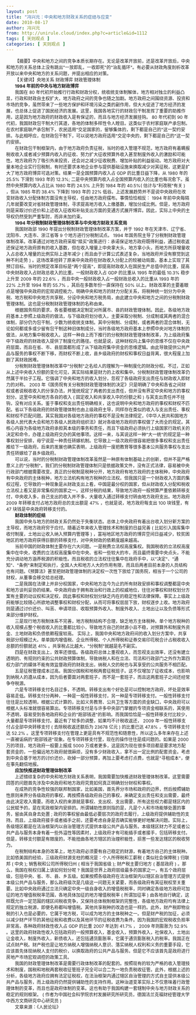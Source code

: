 ```yaml
---
layout: post
title: "冯兴元：中央和地方财政关系的症结与应变"
date: 2010-08-17
author: 冯兴元
from: http://unirule.cloud/index.php?c=article&id=1112
tags: [ 天则观点 ]
categories: [ 天则观点 ]
---
```


<div class="article">
 <div class="body-text">
  <p>
   <span id="1282010029662S" style="display: none">
    <span id="1282010030681S" style="display: none">
    </span>
   </span>
  </p>
  <p style="text-align: left">
   <p style="text-align: left">
   </p>
   <span id="1282010029959E" style="display: none">
   </span>
   <p>
   </p>
   <span id="1282010030373E" style="display: none">
   </span>
  </p>
  <div style="text-indent: 18pt; text-align: left">
   <span style="font-size: 9pt">
    【摘要】中央和地方之间的竞争本质长期存在。无论是改革开放前，还是改革开放后，中央和地方的关系总体上没有跳出"一放即乱，一收即死"的"治乱循环"。有必要从财政角度剖析改革开放以来中央和地方的关系问题，并提出相应的对策。
   </span>
  </div>
  <div style="text-indent: 18pt; text-align: left">
  </div>
  <div style="text-indent: 18pt; text-align: left">
   <span style="font-size: 9pt">
    【关键词】央地关系
   </span>
   <span style="font-size: 9pt">
    财政博弈
   </span>
   <span style="font-size: 9pt">
    财政管理体制
   </span>
  </div>
  <div style="text-indent: 18pt; text-align: left">
  </div>
  <div style="text-indent: 18.05pt; text-align: left">
   <b>
    <span style="font-size: 9pt">
     1994
    </span>
   </b>
   <b>
    <span style="font-size: 9pt">
     年前的中央与地方财政博弈
    </span>
   </b>
  </div>
  <div style="text-indent: 18pt; text-align: left">
  </div>
  <div style="text-indent: 18pt; text-align: left">
   <span style="font-size: 9pt">
    我国在
   </span>
   <span style="font-size: 9pt">
    80
   </span>
   <span style="font-size: 9pt">
    年代初开始推行行政和财政分权，统收统支体制解体，地方相对独立的利益凸显，行政和财政自主权扩大，地方政府之间的竞争也随之加剧。地方政府之间围绕资源、投资和市场的竞争，虽然带来了一些地方保护和环境污染之类的副作用，但大大促进了地方经济的发展，也总体上促进了国民经济的发展。这里，我国各地实行的财政包干制发挥了重要的助推作用，这是因为地方政府的财政收入是有保证的，而且与地方经济发展挂钩。
   </span>
   <span style="font-size: 9pt">
    80
   </span>
   <span style="font-size: 9pt">
    年代初到
   </span>
   <span style="font-size: 9pt">
    90
   </span>
   <span style="font-size: 9pt">
    年代初，我国财政包干制大行其道，各地的体制多样性令人瞠目。这类似于农村家庭联产承包制。在农村家庭联产承包制下，农民适用"交足国家的，留够集体的，剩下都是自己的"这一契约安排。与此相呼应，在财政包干制下，可以说地方政府适用"交足中央的，剩下都是自己的"这一契约安排。
   </span>
  </div>
  <div style="text-indent: 18pt; text-align: left">
  </div>
  <div style="text-indent: 18pt; text-align: left">
   <span style="font-size: 9pt">
    在财政包干制框架内，由于地方政府负责征税，当时的收入管理不规范，地方政府有着瞒报税收收入或者减少预算内收入的征收、努力扩大征收预算外收入甚至制度外收入的激励和可能性。地方政府为了吸引外来投资，还会对之减少征收税费、增加补贴的利益驱动。地方政府对大量本地企业实行包税制，有时还要求本地企业参与提供基础设施来换取减少对其征税，这更是扩大了地方政府博弈可选对策。结果一是全国预算内收入占
   </span>
   <span style="font-size: 9pt">
    GDP
   </span>
   <span style="font-size: 9pt">
    的比重日益下降，从
   </span>
   <span style="font-size: 9pt">
    1980
   </span>
   <span style="font-size: 9pt">
    年的
   </span>
   <span style="font-size: 9pt">
    25.5%
   </span>
   <span style="font-size: 9pt">
    下滑到
   </span>
   <span style="font-size: 9pt">
    1993
   </span>
   <span style="font-size: 9pt">
    年的
   </span>
   <span style="font-size: 9pt">
    12.3%;
   </span>
   <span style="font-size: 9pt">
    二是中央预算内收入占全国预算内收入的比重也每况愈下。虽然中央预算内收入占比从
   </span>
   <span style="font-size: 9pt">
    1980
   </span>
   <span style="font-size: 9pt">
    年的
   </span>
   <span style="font-size: 9pt">
    24.5%
   </span>
   <span style="font-size: 9pt">
    上升到
   </span>
   <span style="font-size: 9pt">
    1984
   </span>
   <span style="font-size: 9pt">
    年的
   </span>
   <span style="font-size: 9pt">
    40.5%(
   </span>
   <span style="font-size: 9pt">
    估计与"利改税"有关
   </span>
   <span style="font-size: 9pt">
    )
   </span>
   <span style="font-size: 9pt">
    ，但从
   </span>
   <span style="font-size: 9pt">
    1985
   </span>
   <span style="font-size: 9pt">
    年的
   </span>
   <span style="font-size: 9pt">
    38.4%
   </span>
   <span style="font-size: 9pt">
    下降到
   </span>
   <span style="font-size: 9pt">
    1993
   </span>
   <span style="font-size: 9pt">
    年的
   </span>
   <span style="font-size: 9pt">
    22%
   </span>
   <span style="font-size: 9pt">
    低谷。上述发展趋势并不是说中央政府在改变财政收入分配体制方面没有主导权，任由地方政府摆布。事情恰恰相反：
   </span>
   <span style="font-size: 9pt">
    1994
   </span>
   <span style="font-size: 9pt">
    年前中央每隔几年就要改变对省财政管理体制，寻求提高地方收入上缴基数，增加分成比例。但是，地方政府则是采取讨价还价和上述收入征收和补贴支出方面的变通方式展开博弈。因此，实际上中央的主导权仍然受到严重掣肘，而非未加约束。
   </span>
  </div>
  <div style="text-indent: 18pt; text-align: left">
  </div>
  <div style="text-indent: 18.05pt; text-align: left">
   <b>
    <span style="font-size: 9pt">
     1994
    </span>
   </b>
   <b>
    <span style="font-size: 9pt">
     年分税制财政管理体制改革与中央地方财政关系变局
    </span>
   </b>
  </div>
  <div style="text-indent: 18pt; text-align: left">
  </div>
  <div style="text-indent: 18pt; text-align: left">
   <span style="font-size: 9pt">
    我国财政部
   </span>
   <span style="font-size: 9pt">
    1990
   </span>
   <span style="font-size: 9pt">
    年提出分税制财政管理体制改革方案，并于
   </span>
   <span style="font-size: 9pt">
    1992
   </span>
   <span style="font-size: 9pt">
    年在天津市、辽宁省、沈阳市、大连市、浙江省等
   </span>
   <span style="font-size: 9pt">
    9
   </span>
   <span style="font-size: 9pt">
    个地方进行分税制试点。
   </span>
   <span style="font-size: 9pt">
    1994
   </span>
   <span style="font-size: 9pt">
    年国务院主导了分税制财政管理体制改革。改革通过对地方政府采取"赎买"政策进行：承诺保证地方政府既得利益，通过税收返还保证地方政府原有的收入基数，但在收入增量上中央拿大头，地方拿小头，而地方所获增量收入占总收入增量的比例实际上逐年减少
   </span>
   <span style="font-size: 9pt">
    (
   </span>
   <span style="font-size: 9pt">
    而且由于计算公式表述复杂，当地政府并没有察觉到这种不利走势
   </span>
   <span style="font-size: 9pt">
    )
   </span>
   <span style="font-size: 9pt">
    。这场改革扭转了原来中央政府在财政收入分配上的较被动局面，基本上实现了其预订目标。当时的预定改革目标是"两个提高"，即提高财政收入在国民生产总值中的比重，提高中央财政收入占财政总收入的比重。一般财政收入占
   </span>
   <span style="font-size: 9pt">
    GDP
   </span>
   <span style="font-size: 9pt">
    的比重从
   </span>
   <span style="font-size: 9pt">
    1995
   </span>
   <span style="font-size: 9pt">
    年的最低
   </span>
   <span style="font-size: 9pt">
    10.3%
   </span>
   <span style="font-size: 9pt">
    稳步上升至
   </span>
   <span style="font-size: 9pt">
    2009
   </span>
   <span style="font-size: 9pt">
    年的
   </span>
   <span style="font-size: 9pt">
    22.6%
   </span>
   <span style="font-size: 9pt">
    ，而且中央一般财政收入占一般财政总收入的比重从
   </span>
   <span style="font-size: 9pt">
    1993
   </span>
   <span style="font-size: 9pt">
    年的
   </span>
   <span style="font-size: 9pt">
    22%
   </span>
   <span style="font-size: 9pt">
    上升至
   </span>
   <span style="font-size: 9pt">
    1994
   </span>
   <span style="font-size: 9pt">
    年的
   </span>
   <span style="font-size: 9pt">
    55.7%
   </span>
   <span style="font-size: 9pt">
    ，其后在多数年份一直保持在
   </span>
   <span style="font-size: 9pt">
    50%
   </span>
   <span style="font-size: 9pt">
    以上。财政改革的主要着眼点是增强中央政府的宏观调控能力，明确中央和地方的财力分配关系，将税种统一划分为中央税、地方税和中央地方共享税，分设中央和地方税务局，由此建立中央和地方之间的分税制财政管理体制。这也是分税制财政管理体制的名称由来。
   </span>
  </div>
  <div style="text-indent: 18pt; text-align: left">
  </div>
  <div style="text-indent: 18pt; text-align: left">
   <span style="font-size: 9pt">
    根据国务院的要求，各省要根据决定制定对所属市、县的财政管理体制。因此，各级地方政府基本上参照上级政府的做法，与下级政府划分收入，主要采取分税制、分成制或其两者的混合体制，部分仍为包干制，少数为统收统支体制。其中分税制、分成制，或者两者的混合体制，无论如何都或多或少留有包干制这种旧体制成分。当时各级地方政府基本上参照中央对地方体制的做法，从地方集中税收收入。这样一种自上而下推行的分税制财政管理体制改革，为上级政府集中下级政府的财政收入提供了制度化的路径。也就是说，这种财权向上集中的思维不仅在中央政府层面，而且在省、市、县层面都形成了从下级政府集中资金的思维逻辑。由此导致提供公共产品与服务的事权不断下移，而财权不断上收，县乡级政府的财权和事权日益背离，很大程度上加剧了其财政困难。
   </span>
  </div>
  <div style="text-indent: 18pt; text-align: left">
  </div>
  <div style="text-indent: 18pt; text-align: left">
   <span style="font-size: 9pt">
    分税制财政管理体制改革中"分税制"之名给人的理解为一种制度化的财政分权。不过，正如从上述中央收入份额的变化可见，其实际结果是财力的上收和集中。分税制财政管理体制改革仍然属于半拉子工程。它强调了中央和地方的收入划分，忽视了各级政府支出责任与财政收入即财力的对称。
   </span>
   <span style="font-size: 9pt">
    2003
   </span>
   <span style="font-size: 9pt">
    年《国务院有关分税制财政管理体制的决定》只是明确了中央和各省之间财权或者说税收收入的分享办法，并笼统规定了两者的支出责任，但并没有界定中央和地方的事权划分。这里中央和地方各自的收入
   </span>
   <span style="font-size: 9pt">
    (
   </span>
   <span style="font-size: 9pt">
    固定收入和共享收入中的份额之和
   </span>
   <span style="font-size: 9pt">
    )
   </span>
   <span style="font-size: 9pt">
    与其支出责任并不挂钩，没有对应关系。鉴于事权和支出责任明确相关，这也说明中央和地方政府的事权和财权不匹配。省以下各级政府的财政管理体制也由上级政府主导，同样存在类似的收入与支出责任、事权和财权不匹配问题。其实我国对各级地方政府的事权不是没有法律规定，《中华人民共和国地方各级人民代表大会和地方各级人民政府组织法》就对各级地方政府的事权做了大而全的规定。其核心内容为各级地方政府承担其本级的事务和责任，而且下级政府必须执行上级国家行政机关的决定和命令，办理上级政府交办的其他事项。这样一来，与其说这样一种"大一统"的规定是一种事权划分安排，毋宁说是一种责任转嫁机制。它导致上一级次政府很容易把很多事权和支出责任推给下一级政府。后来的发展也确实表明，上级政府一度把教育等很多基本公共服务事权与支出责任转嫁给了县乡级政府。
   </span>
  </div>
  <div style="text-indent: 18pt; text-align: left">
  </div>
  <div style="text-indent: 18pt; text-align: left">
   <span style="font-size: 9pt">
    可以说，当时的分税制财政管理体制改革虽然是一种原有体制基础上的创新，但并不是严格意义上的"分税制"。我们的分税制财政管理体制只是依据政策文件，没有正式法律，容易被中央行政部门根据需要改变。真正的分税制是税种分开，地方政府有地方政府的主体税种，中央政府有中央政府的主体税种，地方立法机构有地方税种的立法权。但我国只是一个财政收入方面的集权过程，它导致的一种现象是从财政支出上看，中国是最分权的国家，但从财政收入分配和税收立法权上看又是非常集权的国家之一。这样分税的结果，导致地方政府一般预算严重依赖转移支付，中央收入多，自己支出的收入并不多，大量收入通过转移支付转由地方政府支出。地方政府
   </span>
   <span style="font-size: 9pt">
    2009
   </span>
   <span style="font-size: 9pt">
    年转移支付占地方政府总的支出额是
   </span>
   <span style="font-size: 9pt">
    47%
   </span>
   <span style="font-size: 9pt">
    ，也就是说，地方政府每支出
   </span>
   <span style="font-size: 9pt">
    100
   </span>
   <span style="font-size: 9pt">
    块钱里，有
   </span>
   <span style="font-size: 9pt">
    47
   </span>
   <span style="font-size: 9pt">
    块钱是中央政府转移支付的。
   </span>
  </div>
  <div style="text-indent: 18pt; text-align: left">
  </div>
  <div style="text-indent: 18.05pt; text-align: left">
   <b>
    <span style="font-size: 9pt">
     财政体制的症结
    </span>
   </b>
  </div>
  <div style="text-indent: 18pt; text-align: left">
  </div>
  <div style="text-indent: 18pt; text-align: left">
   <span style="font-size: 9pt">
    我国中央与地方的财政关系仍然处于失衡状态。总体上中央政府有着出台收入划分新方案的主导权，而地方政府穷于应付。随着近年来收入管理技术和制度的日益完善
   </span>
   <span style="font-size: 9pt">
    (
   </span>
   <span style="font-size: 9pt">
    比如引入国库集中收付制度，土地出让收入纳入预算内管理等
   </span>
   <span style="font-size: 9pt">
    )
   </span>
   <span style="font-size: 9pt">
    ，富裕地区地方政府的博弈空间日益减少，较贫困地区的地方政府获得巨额的转移支付，对中央财政的依赖度越来越高。
   </span>
  </div>
  <div style="text-indent: 18pt; text-align: left">
  </div>
  <div style="text-indent: 18pt; text-align: left">
   <span style="font-size: 9pt">
    当前中国的财政体制主要存在六大问题。一是税费立法权高度集权。我国税收的立法权高度集中在中央，收费的立法权高度集中在中央、省和一些较大的市，而且最终需要中央点头，不能充分调动地方涵养税源的积极性。而且税收的立法权往往集中在政府手中，以"决定"、"通知"、"条例"来制定和执行，全国人大和地方人大的作用有限，而且后两者目前本身的人员结构也有问题。《预算法》甚至把财政管理体制的决定权一次性下放给了国务院，相当于一个公司的财权，从董事会移交给总经理。
   </span>
  </div>
  <div style="text-indent: 18pt; text-align: left">
  </div>
  <div style="text-indent: 18pt; text-align: left">
   <span style="font-size: 9pt">
    二是我国在法律上并非分权国家，中央和地方迄今为止的所有财政安排和事权调整都是中央和地方谈判妥协的结果。中央政府由于拥有政治和行政上的权威地位，往往对事权和财权划分方案有主要的动议权和决定权，因此事权和财权划分缺乏内在的稳定性和法律保障。事实上上级政府能够比较随心所欲地调整事权和财权分配，从而可将事权层层下放，财权逐步上收。地方政府则是通过讨价还价、叫苦、申请项目、收取预算外收入、制度外收入、土地出让以及负债等形式来部分维护财权。
   </span>
  </div>
  <div style="text-indent: 18pt; text-align: left">
  </div>
  <div style="text-indent: 18pt; text-align: left">
   <span style="font-size: 9pt">
    三是现行地方税制体系不完善，地方税制结构不合理，缺乏地方主体税种。单个地方税种的收入规模占整个税收收入的比重都比较小，导致地方自己的财源小且不稳，对预算外和制度外资金、土地财政和负债依赖程度较高。
   </span>
   <span style="font-size: 9pt">
    实际上，我国中央和地方政府间的收入划分方案中，共享税部分规模过大。单单国内增值税、企业所得税、个人所得税和证券交易印花税合计占税收收入总额的份额就达
   </span>
   <span style="font-size: 9pt">
    41%
   </span>
   <span style="font-size: 9pt">
    。共享税占比越大，"分税制"就越是名不副实。
   </span>
  </div>
  <div style="text-indent: 18pt; text-align: left">
  </div>
  <div style="text-indent: 18pt; text-align: left">
   <span style="font-size: 9pt">
    四是在财政支出上，效率还很低。各级政府总体上重视收入，而忽视支出效率，还没有建立透明的、有规则约束的公共财政预算体制，导致纳税人和在立法、司法和行政部门之外作为第四权力部门的媒体不能有效监督政府的财政支出，纳税人交的税也与其享受的公共服务不相匹配。
   </span>
  </div>
  <div style="text-indent: 18pt; text-align: left">
  </div>
  <div style="text-indent: 18pt; text-align: left">
   <span style="font-size: 9pt">
    五是征税管理成本过高。我国分国税和地税两套征税班子。这不仅增加了征收成本，也影响到纳税人的遵从成本，因为后者要面对两套班子，而不是一套班子，而且这两套班子之间还经常争夺税源。
   </span>
  </div>
  <div style="text-indent: 18pt; text-align: left">
  </div>
  <div style="text-indent: 18pt; text-align: left">
   <span style="font-size: 9pt">
    六是专项转移支付名目过多，不透明。转移支出有个好处是可以控制地方政府，坏处是效率容易走低。转移支付分两种，一种是一般性转移支付，另一种是专项转移支付。一般性转移支付往往是比较透明，根据公式计算的，比如义务教育、公共卫生等方面的资金缺口，中央政府可以根据人头标准就很容易算出。专项转移支付是与许多中央部门掌握的专项资金相联系的，其使用不透明，容易受到各地政府和企业的"跑部钱进"的影响。而我国恰恰是一般性转移支付比较少，大量都是专项转移支付。最近有了较多的调整，如果均不计税收返还，
   </span>
   <span style="font-size: 9pt">
    2009
   </span>
   <span style="font-size: 9pt">
    年一般性转移支付占全部中央转移支付
   </span>
   <span style="font-size: 9pt">
    (
   </span>
   <span style="font-size: 9pt">
    去除税收返还额后为
   </span>
   <span style="font-size: 9pt">
    23678
   </span>
   <span style="font-size: 9pt">
    亿元
   </span>
   <span style="font-size: 9pt">
    )
   </span>
   <span style="font-size: 9pt">
    的比重已达
   </span>
   <span style="font-size: 9pt">
    47.8%
   </span>
   <span style="font-size: 9pt">
    ，专项转移支付达
   </span>
   <span style="font-size: 9pt">
    52.2%
   </span>
   <span style="font-size: 9pt">
    。这里专项转移支付在管理上更是具有不规范性和随意性，所以这么多年来存在上述一直被诟病的"跑部钱进"现象。在专项转移支付里，现在的操作往往是成问题的。如果是
   </span>
   <span style="font-size: 9pt">
    2000
   </span>
   <span style="font-size: 9pt">
    万的项目，地方政府一般要上报成
   </span>
   <span style="font-size: 9pt">
    5000
   </span>
   <span style="font-size: 9pt">
    万或者更多，这是因为现在很多项目都是要求地方配套资金的，一些偏远地方政府就很麻烦，没有多少财政收入，拿不出一定比例的配套资金。考虑到中央会基于地方的讨价还价，砍掉一部分预算，再加上要考虑打点费，也就是"寻租成本"，便在事先翻倍地报。
   </span>
  </div>
  <div style="text-indent: 18pt; text-align: left">
  </div>
  <div style="text-indent: 18.05pt; text-align: left">
   <b>
    <span style="font-size: 9pt">
     应加快推进财政管理体制改革
    </span>
   </b>
  </div>
  <div style="text-indent: 18pt; text-align: left">
  </div>
  <div style="text-indent: 18pt; text-align: left">
   <span style="font-size: 9pt">
    上述错综复杂的中央和地方财政关系表明，我国需要加快推进财政管理体制改革。这里需要回答的问题首先涉及中央政府和地方政府究竟如何真正明确划分财权和事权。
   </span>
  </div>
  <div style="text-indent: 18pt; text-align: left">
  </div>
  <div style="text-indent: 18pt; text-align: left">
   <span style="font-size: 9pt">
    在成熟的竞争性较强的联邦制国家，比如美国，首先界分市场和政府的边界，然后按照辅助性原则来界分各级政府的事权，再按照各级政府自己的事权，来确定支出责任和支出需要，最终由此决定收入需要。而收入权的来源就是事权、支出权、支出需要，所有这些权力都是辖区内的公民赋予的，是在宪政框架内安排的。所谓辅助性原则指的是，凡是个人和市场能够处置的事务，留由其自身去处置
   </span>
   <span style="font-size: 9pt">
    ;
   </span>
   <span style="font-size: 9pt">
    政府的事权留由最低必要层次的政府去履行，上级政府提供辅助性的支持。而且，上级政府接手或者插手之前，还要考虑自身是否确实能够更好地解决问题。实际上，各级辖区都是在法治框架内以自治管理方式提供本级公共产品与服务。本级辖区财力不足或者公共产品与服务本身有着一些外溢性等因素时，上级政府才有可能插手或者接手，包括转移支付。但是，转移支付额是有限度的，不能扭曲各地方辖区的治理积极性，损害一些发达辖区的税收努力。
   </span>
  </div>
  <div style="text-indent: 18pt; text-align: left">
  </div>
  <div style="text-indent: 18pt; text-align: left">
   <span style="font-size: 9pt">
    在税制结构本身的改革上，地方政府必须要有自己稳定的财源，有着地方自己的主体税种。比如依美国的经验，三级政府财源支柱的概况是：个人所得税和工薪税
   </span>
   <span style="font-size: 9pt">
    (
   </span>
   <span style="font-size: 9pt">
    类似社会保障税
   </span>
   <span style="font-size: 9pt">
    )
   </span>
   <span style="font-size: 9pt">
    归联邦
   </span>
   <span style="font-size: 9pt">
    (
   </span>
   <span style="font-size: 9pt">
    中央
   </span>
   <span style="font-size: 9pt">
    );
   </span>
   <span style="font-size: 9pt">
    销售税和公司所得税归州
   </span>
   <span style="font-size: 9pt">
    (
   </span>
   <span style="font-size: 9pt">
    相当于我国省级
   </span>
   <span style="font-size: 9pt">
    );
   </span>
   <span style="font-size: 9pt">
    财产税主要归地方
   </span>
   <span style="font-size: 9pt">
    (
   </span>
   <span style="font-size: 9pt">
    基层政府
   </span>
   <span style="font-size: 9pt">
    )
   </span>
   <span style="font-size: 9pt">
    。那么，我国在税权归属上该如何划分呢
   </span>
   <span style="font-size: 9pt">
    ?
   </span>
   <span style="font-size: 9pt">
    我国是世界上政府层级最多的国家之一，有五个政府层级，包括中央、省、市、县、乡五级。如果按照各级政府在法治框架内以辖区自治管理方式提供本级公共产品与服务，那么政府级次是几级这一问题无关紧要，而各级政府有其征税权至关重要。比如中央政府通过立法只确定中央一级自身收入的增值税税率，同时确定各级地方政府可加征的地方增值税税率范围，各地具体加征的地方增值税税率
   </span>
   <span style="font-size: 9pt">
    (
   </span>
   <span style="font-size: 9pt">
    所谓加征率
   </span>
   <span style="font-size: 9pt">
    )
   </span>
   <span style="font-size: 9pt">
    由各地自行确定，这样既允许一定范围的辖区间税收竞争，又保持总体税制框架的完整性，各级地方政府均有法律上规定的独立税源，即便名称都叫增值税。其他共享税种的改造也是一样的。此外，财产税即物业税的引入也是必要的，它属于地方税，可以成为地方的主体税种之一。但是财产税的加征，必须以减少财产环节的其他征税和收费以及其他环节的征税收费为条件。因为我国的宏观税收负担率非常高，各种政府财政性收入占
   </span>
   <span style="font-size: 9pt">
    GDP
   </span>
   <span style="font-size: 9pt">
    的比重
   </span>
   <span style="font-size: 9pt">
    2007
   </span>
   <span style="font-size: 9pt">
    年达到
   </span>
   <span style="font-size: 9pt">
    41.7%
   </span>
   <span style="font-size: 9pt">
    ，
   </span>
   <span style="font-size: 9pt">
    2009
   </span>
   <span style="font-size: 9pt">
    年则膨胀为
   </span>
   <span style="font-size: 9pt">
    52.9%
   </span>
   <span style="font-size: 9pt">
    。这里的政府财政性收入包括政府的一般预算收入，基金收入，预算外收入，社保收入，土地出让金收入，制度外收入，新债收入，还包括通货膨胀率，它属于通货膨胀税入的税率。我国正在试点财产税。财产税也是让地方纳税人增强纳税人意识、落实纳税人权利和义务的重要手段，它应该首先体现纳税人支付的税价，以换取政府的公共产品与服务。但是它不应该首先是政府进行房地产市场宏观调控的政策工具。
   </span>
  </div>
  <div style="text-indent: 18pt; text-align: left">
  </div>
  <div style="text-indent: 18pt; text-align: left">
   <span style="font-size: 9pt">
    我国的财政管理体制改革是需要行政体制改革的配套的。按照现有的较为严格的收入管理技术和制度，国税和地税两套税收征管班子完全可以合二为一地负责税收征管。此外，根据上述的分析，各级地方政府应拥有法定征税权，在法治框架内通过辖区自治管理的方式自主提供本级公共产品与服务，而上级政府仍然提供辅助性的支持作用。这种治道变革实际上不仅意味着行政管理体制的变革，而且也是政府体制的变革。这也有助于我国构建一套辖制中央与地方财政关系的稳定的规则框架。
   </span>
   <span style="font-size: 9pt">
    (
   </span>
   <span style="font-size: 9pt">
    作者为中国社会科学院农村发展研究所研究员，德国法兰克福财经管理大学中西方文商研究中心研究员
   </span>
   <span style="font-size: 9pt">
    )
   </span>
  </div>
  <div style="text-indent: 18pt; text-align: left">
   <span style="font-size: 9pt">
   </span>
  </div>
  <div style="text-indent: 18pt; text-align: left">
   <span style="font-size: 9pt">
    文章来源：《人民论坛》
   </span>
  </div>
 </div>
</div>

